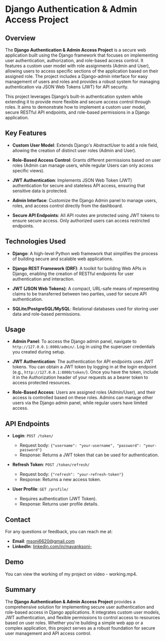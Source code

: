 # Django Authentication & Admin Access Project

## Overview

The **Django Authentication & Admin Access Project** is a secure web application built using the Django framework that focuses on implementing user authentication, authorization, and role-based access control. It features a custom user model with role assignments (Admin and User), allowing users to access specific sections of the application based on their assigned role. The project includes a Django-admin interface for easy management of users and roles and provides a robust system for managing authentication via JSON Web Tokens (JWT) for API security.

This project leverages Django’s built-in authentication system while extending it to provide more flexible and secure access control through roles. It aims to demonstrate how to implement a custom user model, secure RESTful API endpoints, and role-based permissions in a Django application.

## Key Features

- **Custom User Model**: Extends Django's AbstractUser to add a role field, allowing the creation of distinct user roles (Admin and User).
  
- **Role-Based Access Control**: Grants different permissions based on user roles (Admin can manage users, while regular Users can only access specific views).
  
- **JWT Authentication**: Implements JSON Web Token (JWT) authentication for secure and stateless API access, ensuring that sensitive data is protected.

- **Admin Interface**: Customize the Django Admin panel to manage users, roles, and access control directly from the dashboard.

- **Secure API Endpoints**: All API routes are protected using JWT tokens to ensure secure access. Only authorized users can access restricted endpoints.

## Technologies Used

- **Django**: A high-level Python web framework that simplifies the process of building secure and scalable web applications.
  
- **Django REST Framework (DRF)**: A toolkit for building Web APIs in Django, enabling the creation of RESTful endpoints for user authentication and interaction.
  
- **JWT (JSON Web Tokens)**: A compact, URL-safe means of representing claims to be transferred between two parties, used for secure API authentication.

- **SQLite/PostgreSQL/MySQL**: Relational databases used for storing user data and role-based permissions.



## Usage

- **Admin Panel**: To access the Django admin panel, navigate to `http://127.0.0.1:8000/admin/`. Log in using the superuser credentials you created during setup.

- **JWT Authentication**: The authentication for API endpoints uses JWT tokens. You can obtain a JWT token by logging in at the login endpoint (e.g., `http://127.0.0.1:8000/token/`). Once you have the token, include it in the Authorization header of your requests as a bearer token to access protected resources.

- **Role-Based Access**: Users are assigned roles (Admin/User), and their access is controlled based on these roles. Admins can manage other users via the Django admin panel, while regular users have limited access.

## API Endpoints

- **Login**: `POST /token/`
  - Request body: `{"username": "your-username", "password": "your-password"}`
  - Response: Returns a JWT token that can be used for authentication.

- **Refresh Token**: `POST /token/refresh/`
  - Request body: `{"refresh": "your-refresh-token"}`
  - Response: Returns a new access token.

- **User Profile**: `GET /profile/`
  - Requires authentication (JWT Token).
  - Response: Returns user profile details.



## Contact

For any questions or feedback, you can reach me at:

- **Email**: msoni6620@gmail.com
- **LinkedIn**: [linkedin.com/in/mayanksoni-](https://www.linkedin.com/in/mayanksoni-/)

## Demo

You can view the working of my project on video - working.mp4.

## Summary

The **Django Authentication & Admin Access Project** provides a comprehensive solution for implementing secure user authentication and role-based access in Django applications. It integrates custom user models, JWT authentication, and flexible permissions to control access to resources based on user roles. Whether you're building a simple web app or a complex application, this project serves as a robust foundation for secure user management and API access control.
